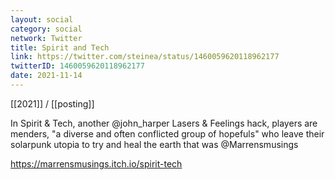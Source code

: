 ```yaml
---
layout: social
category: social
network: Twitter
title: Spirit and Tech
link: https://twitter.com/steinea/status/1460059620118962177
twitterID: 1460059620118962177
date: 2021-11-14
---
```


[[2021]] / [[posting]]

In Spirit & Tech, another @john_harper Lasers & Feelings hack, players are menders, "a diverse and often conflicted group of hopefuls" who leave their solarpunk utopia to try and heal the earth that was @Marrensmusings

<https://marrensmusings.itch.io/spirit-tech>
